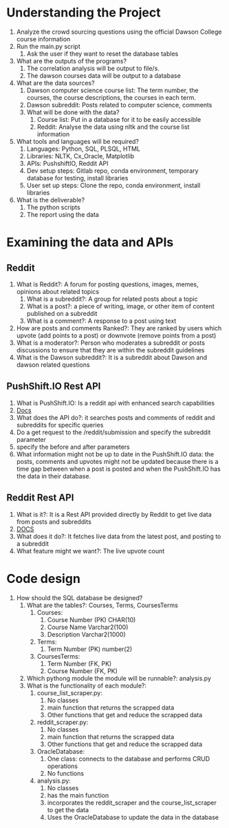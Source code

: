 # Understanding the Project
1. Analyze the crowd sourcing questions using the official Dawson College course information
2. Run the main.py script 
   1. Ask the user if they want to reset the database tables
3. What are the outputs of the programs?
   1. The correlation analysis will be output to file/s.
   2. The dawson courses data will be output to a database
4. What are the data sources?
   1. Dawson computer science course list: The term number, the courses, the course descriptions, the courses in each term.
   2. Dawson subreddit: Posts related to computer science, comments
   3. What will be done with the data?
      1. Course list: Put in a database for it to be easily accessible 
      2. Reddit: Analyse the data using nltk and the course list information
5. What tools and languages will be required?
   1. Languages: Python, SQL, PLSQL, HTML
   2. Libraries: NLTK, Cx_Oracle, Matplotlib
   3. APIs: PushshiftIO, Reddit API
   4. Dev setup steps: Gitlab repo, conda environment, temporary database for testing, install libraries
   5. User set up steps: Clone the repo, conda environment, install libraries
6. What is the deliverable?
   1. The python scripts
   2. The report using the data

# Examining the data and APIs
## Reddit
1. What is Reddit?: A forum for posting questions, images, memes, opinions about related topics
   1. What is a subreddit?: A group for related posts about a topic
   2. What is a post?: a piece of writing, image, or other item of content published on a subreddit
   3. What is a comment?: A response to a post using text
2. How are posts and comments Ranked?: They are ranked by users which upvote (add points to a post) or downvote (remove points from a post)
3. What is a moderator?: Person who moderates a subreddit or posts discussions to ensure that they are within the subreddit guidelines
4. What is the Dawson subreddit?: It is a subreddit about Dawson and dawson related questions

## PushShift.IO Rest API
1. What is PushShift.IO: Is a reddit api with enhanced search capabilities
2. [Docs](https://github.com/pushshift/api)
3. What does the API do?: it searches posts and comments of reddit and subreddits for specific queries
4. Do a get request to the /reddit/submission and specify the subreddit parameter
5. specify the before and after parameters
6. What information might not be up to date in the PushShift.IO data: the posts, comments and upvotes might not be updated because there is a time gap between when a post is posted and when the PushShift.IO has the data in their database.

## Reddit Rest API
1. What is it?: It is a Rest API provided directly by Reddit to get live data from posts and subreddits
2. [DOCS](https://github.com/pushshift/api)
3. What does it do?: It fetches live data from the latest post, and posting to a subreddit
4. What feature might we want?: The live upvote count

# Code design
1. How should the SQL database be designed?
   1. What are the tables?: Courses, Terms, CoursesTerms
      1. Courses:
         1. Course Number (PK) CHAR(10)
         2. Course Name Varchar2(100)
         3. Description Varchar2(1000)
      2. Terms:
         1. Term Number (PK) number(2)
      3. CoursesTerms:
         1. Term Number (FK, PK)
         2. Course Number (FK, PK)
   2. Which pythong module the module will be runnable?: analysis.py
   3. What is the functionality of each module?:
      1. course_list_scraper.py:
         1. No classes
         2. main function that returns the scrapped data
         3. Other functions that get and reduce the scrapped data
      2. reddit_scraper.py:
         1. No classes
         2. main function that returns the scrapped data
         3. Other functions that get and reduce the scrapped data
      3. OracleDatabase:
         1. One class: connects to the database and performs CRUD operations
         2. No functions
      4. analysis.py:
         1. No classes
         2. has the main function
         3. incorporates the reddit_scraper and the course_list_scraper to get the data
         4. Uses the OracleDatabase to update the data in the database
      